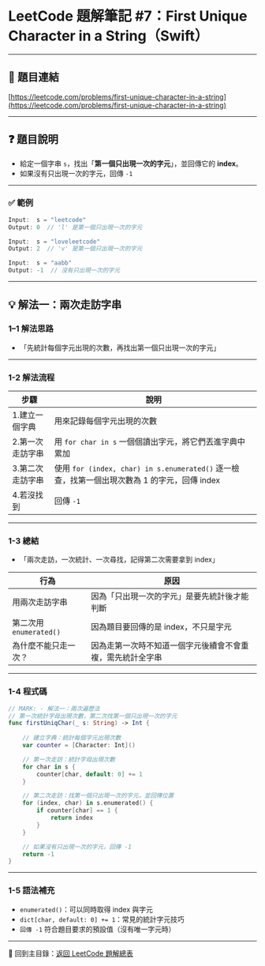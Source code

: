 # LeetCode 題解筆記 #7：First Unique Character in a String（Swift）

---

## 📝 題目連結  
[https://leetcode.com/problems/first-unique-character-in-a-string](https://leetcode.com/problems/first-unique-character-in-a-string)

---

## ❓ 題目說明

- 給定一個字串 `s`，找出「**第一個只出現一次的字元**」，並回傳它的 **index**。
- 如果沒有只出現一次的字元，回傳 `-1`

---

### ✅ 範例

```swift
Input:  s = "leetcode"
Output: 0  // 'l' 是第一個只出現一次的字元

Input:  s = "loveleetcode"
Output: 2  // 'v' 是第一個只出現一次的字元

Input:  s = "aabb"
Output: -1  // 沒有只出現一次的字元
```

---

## 💡 解法一：兩次走訪字串

### 1–1 解法思路

- 「先統計每個字元出現的次數，再找出第一個只出現一次的字元」

---

### 1-2 解法流程

| 步驟 | 說明 |
|------|------|
| 1.建立一個字典 | 用來記錄每個字元出現的次數 |
| 2.第一次走訪字串 | 用 `for char in s` 一個個讀出字元，將它們丟進字典中累加 |
| 3.第二次走訪字串 | 使用 `for (index, char) in s.enumerated()` 逐一檢查，找第一個出現次數為 1 的字元，回傳 index |
| 4.若沒找到 | 回傳 `-1` |

---

### 1-3 總結

- 「兩次走訪，一次統計、一次尋找，記得第二次需要拿到 index」

| 行為                     | 原因                                                   |
|--------------------------|--------------------------------------------------------|
| 用兩次走訪字串            | 因為「只出現一次的字元」是要先統計後才能判斷               |
| 第二次用 `enumerated()` | 因為題目要回傳的是 index，不只是字元                       |
| 為什麼不能只走一次？       | 因為走第一次時不知道一個字元後續會不會重複，需先統計全字串 |

---

### 1-4 程式碼

```swift
// MARK: - 解法一：兩次遍歷法
// 第一次統計字母出現次數，第二次找第一個只出現一次的字元
func firstUniqChar(_ s: String) -> Int {
    
    // 建立字典：統計每個字元出現次數
    var counter = [Character: Int]()

    // 第一次走訪：統計字母出現次數
    for char in s {
        counter[char, default: 0] += 1
    }

    // 第二次走訪：找第一個只出現一次的字元，並回傳位置
    for (index, char) in s.enumerated() {
        if counter[char] == 1 {
            return index
        }
    }

    // 如果沒有只出現一次的字元，回傳 -1
    return -1
}    
```

---

### 1-5 語法補充

- `enumerated()`：可以同時取得 index 與字元
- `dict[char, default: 0] += 1`：常見的統計字元技巧
- `回傳 -1` 符合題目要求的預設值（沒有唯一字元時）

---

📂 回到主目錄：[返回 LeetCode 題解總表](../README.md)